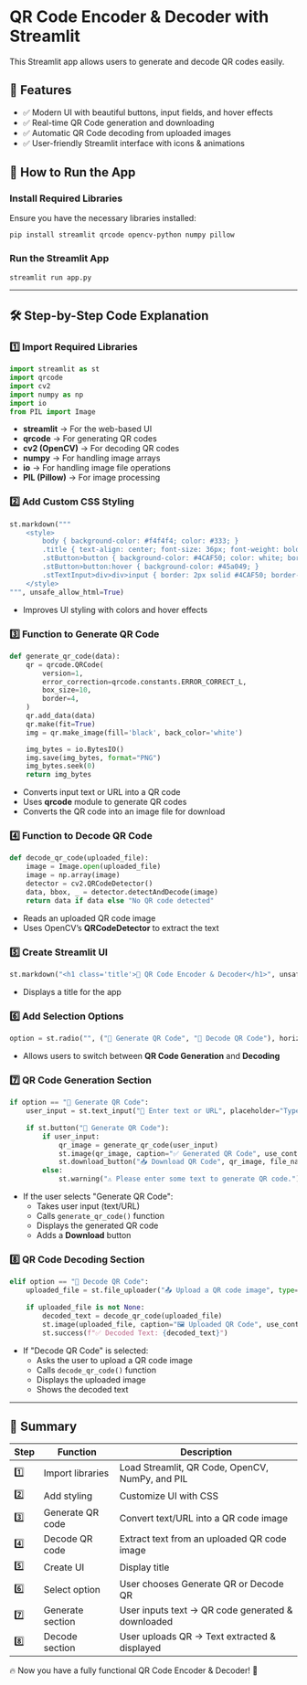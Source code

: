# QR Code Encoder & Decoder with Streamlit

This Streamlit app allows users to generate and decode QR codes easily.

## 📌 Features
- ✅ Modern UI with beautiful buttons, input fields, and hover effects
- ✅ Real-time QR Code generation and downloading
- ✅ Automatic QR Code decoding from uploaded images
- ✅ User-friendly Streamlit interface with icons & animations

## 🚀 How to Run the App
### Install Required Libraries
Ensure you have the necessary libraries installed:
```sh
pip install streamlit qrcode opencv-python numpy pillow
```

### Run the Streamlit App
```sh
streamlit run app.py
```

---

## 🛠 Step-by-Step Code Explanation
### 1️⃣ Import Required Libraries
```python
import streamlit as st
import qrcode
import cv2
import numpy as np
import io
from PIL import Image
```
- **streamlit** → For the web-based UI
- **qrcode** → For generating QR codes
- **cv2 (OpenCV)** → For decoding QR codes
- **numpy** → For handling image arrays
- **io** → For handling image file operations
- **PIL (Pillow)** → For image processing

### 2️⃣ Add Custom CSS Styling
```python
st.markdown("""
    <style>
        body { background-color: #f4f4f4; color: #333; }
        .title { text-align: center; font-size: 36px; font-weight: bold; color: #4CAF50; margin-bottom: 20px; }
        .stButton>button { background-color: #4CAF50; color: white; border-radius: 8px; font-size: 18px; padding: 10px 20px; }
        .stButton>button:hover { background-color: #45a049; }
        .stTextInput>div>div>input { border: 2px solid #4CAF50; border-radius: 5px; }
    </style>
""", unsafe_allow_html=True)
```
- Improves UI styling with colors and hover effects

### 3️⃣ Function to Generate QR Code
```python
def generate_qr_code(data):
    qr = qrcode.QRCode(
        version=1,
        error_correction=qrcode.constants.ERROR_CORRECT_L,
        box_size=10,
        border=4,
    )
    qr.add_data(data)
    qr.make(fit=True)
    img = qr.make_image(fill='black', back_color='white')

    img_bytes = io.BytesIO()
    img.save(img_bytes, format="PNG")
    img_bytes.seek(0)
    return img_bytes
```
- Converts input text or URL into a QR code
- Uses **qrcode** module to generate QR codes
- Converts the QR code into an image file for download

### 4️⃣ Function to Decode QR Code
```python
def decode_qr_code(uploaded_file):
    image = Image.open(uploaded_file)
    image = np.array(image)
    detector = cv2.QRCodeDetector()
    data, bbox, _ = detector.detectAndDecode(image)
    return data if data else "No QR code detected"
```
- Reads an uploaded QR code image
- Uses OpenCV’s **QRCodeDetector** to extract the text

### 5️⃣ Create Streamlit UI
```python
st.markdown("<h1 class='title'>🔳 QR Code Encoder & Decoder</h1>", unsafe_allow_html=True)
```
- Displays a title for the app

### 6️⃣ Add Selection Options
```python
option = st.radio("", ("📌 Generate QR Code", "📎 Decode QR Code"), horizontal=True)
```
- Allows users to switch between **QR Code Generation** and **Decoding**

### 7️⃣ QR Code Generation Section
```python
if option == "📌 Generate QR Code":
    user_input = st.text_input("🔹 Enter text or URL", placeholder="Type here...")
    
    if st.button("🎨 Generate QR Code"):
        if user_input:
            qr_image = generate_qr_code(user_input)
            st.image(qr_image, caption="✅ Generated QR Code", use_container_width=True)
            st.download_button("📥 Download QR Code", qr_image, file_name="qrcode.png")
        else:
            st.warning("⚠️ Please enter some text to generate QR code.")
```
- If the user selects "Generate QR Code":
  - Takes user input (text/URL)
  - Calls `generate_qr_code()` function
  - Displays the generated QR code
  - Adds a **Download** button

### 8️⃣ QR Code Decoding Section
```python
elif option == "📎 Decode QR Code":
    uploaded_file = st.file_uploader("📤 Upload a QR code image", type=["png", "jpg", "jpeg"])
    
    if uploaded_file is not None:
        decoded_text = decode_qr_code(uploaded_file)
        st.image(uploaded_file, caption="🖼️ Uploaded QR Code", use_container_width=True)
        st.success(f"✅ Decoded Text: {decoded_text}")
```
- If "Decode QR Code" is selected:
  - Asks the user to upload a QR code image
  - Calls `decode_qr_code()` function
  - Displays the uploaded image
  - Shows the decoded text

---

## 🎯 Summary
| Step | Function | Description |
|------|----------|-------------|
| 1️⃣ | Import libraries | Load Streamlit, QR Code, OpenCV, NumPy, and PIL |
| 2️⃣ | Add styling | Customize UI with CSS |
| 3️⃣ | Generate QR code | Convert text/URL into a QR code image |
| 4️⃣ | Decode QR code | Extract text from an uploaded QR code image |
| 5️⃣ | Create UI | Display title |
| 6️⃣ | Select option | User chooses Generate QR or Decode QR |
| 7️⃣ | Generate section | User inputs text → QR code generated & downloaded |
| 8️⃣ | Decode section | User uploads QR → Text extracted & displayed |

🔥 Now you have a fully functional QR Code Encoder & Decoder! 🚀

